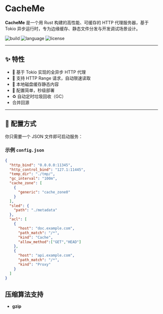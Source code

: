 # CacheMe

**CacheMe** 是一个用 Rust 构建的高性能、可缓存的 HTTP 代理服务器，基于 Tokio 异步运行时，专为边缘缓存、静态文件分发与开发调试场景设计。

![build](https://img.shields.io/badge/status-active-brightgreen)
![language](https://img.shields.io/badge/language-Rust-orange)
![license](https://img.shields.io/badge/license-MIT-blue)

---

## ✨ 特性

- 🚀 基于 Tokio 实现的全异步 HTTP 代理
- 🧠 支持 HTTP Range 请求，自动限速读取
- 🧊 本地磁盘缓存静态内容
- 🔁 配置简单，秒级部署
- ♻️ 自动定时垃圾回收（GC）
- 合并回源

---

## 🔧 配置方式

你只需要一个 JSON 文件即可启动服务：

### 示例 `config.json`

```json
{
  "http_bind": "0.0.0.0:11345",
  "http_control_bind": "127.1:11445",
  "temp_dir": "./tmp/",
  "gc_interval": "100m",
  "cache_zone": [
    {
      "generic": "cache_zone0"
    }
  ],
  "sled": {
    "path": "./metadata"
  },
  "acl": [
    {
      "host": "doc.example.com",
      "path_match": "/*",
      "kind": "Cache",
      "allow_method":["GET","HEAD"]
    },
    {
      "host": "api.example.com",
      "path_match": "/*",
      "kind": "Proxy"
    }
  ]
}
```
## 压缩算法支持
- **gzip**
